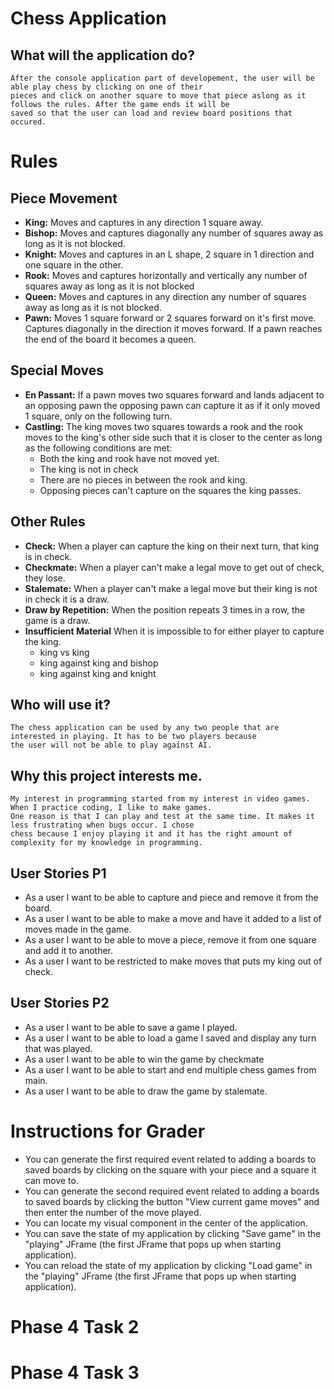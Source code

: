 # Chess Application

## What will the application do?
    After the console application part of developement, the user will be able play chess by clicking on one of their 
    pieces and click on another square to move that piece aslong as it follows the rules. After the game ends it will be
    saved so that the user can load and review board positions that occured.
# Rules 
## Piece Movement
- **King:** Moves and captures in any direction 1 square away.
- **Bishop:** Moves and captures diagonally any number of squares away as long as it is not blocked.
- **Knight:** Moves and captures in an L shape, 2 square in 1 direction and one square in the other.
- **Rook:** Moves and captures horizontally and vertically any number of squares away as long as it is not blocked
- **Queen:** Moves and captures in any direction any number of squares away as long as it is not blocked.
- **Pawn:** Moves 1 square forward or 2 squares forward on it's first move. Captures diagonally in the direction 
            it moves forward. If a pawn reaches the end of the board it becomes a queen.

## Special Moves
- **En Passant:** If a pawn moves two squares forward and lands adjacent to an opposing pawn the opposing pawn can 
capture it as if it only moved 1 square, only on the following turn.
- **Castling:** The king moves two squares towards a rook and the rook moves to the king's other side such that it is 
closer to the center as long as the following conditions are met:
  - Both the king and rook have not moved yet.
  - The king is not in check
  - There are no pieces in between the rook and king.
  - Opposing pieces can't capture on the squares the king passes.

## Other Rules
- **Check:** When a player can capture the king on their next turn, that king is in check.
- **Checkmate:** When a player can't make a legal move to get out of check, they lose.
- **Stalemate:** When a player can't make a legal move but their king is not in check it is a draw.
- **Draw by Repetition:** When the position repeats 3 times in a row, the game is a draw.
- **Insufficient Material** When it is impossible to for either player to capture the king.
  - king vs king
  - king against king and bishop
  - king against king and knight
## Who will use it?
    The chess application can be used by any two people that are interested in playing. It has to be two players because
    the user will not be able to play against AI.
## Why this project interests me.
    My interest in programming started from my interest in video games. When I practice coding, I like to make games. 
    One reason is that I can play and test at the same time. It makes it less frustrating when bugs occur. I chose 
    chess because I enjoy playing it and it has the right amount of complexity for my knowledge in programming.

## User Stories P1
- As a user I want to be able to capture and piece and remove it from the board.
- As a user I want to be able to make a move and have it added to a list of moves made in the game.
- As a user I want to be able to move a piece, remove it from one square and add it to another.
- As a user I want to be restricted to make moves that puts my king out of check.

## User Stories P2
- As a user I want to be able to save a game I played.
- As a user I want to be able to load a game I saved and display any turn that was played.
- As a user I want to be able to win the game by checkmate
- As a user I want to be able to start and end multiple chess games from main.
- As a user I want to be able to draw the game by stalemate.


# Instructions for Grader
- You can generate the first required event related to adding a boards to saved boards by clicking on the square with 
  your piece and a square it can move to.
- You can generate the second required event related to adding a boards to saved boards by clicking the button
  "View current game moves" and then enter the number of the move played.
- You can locate my visual component in the center of the application.
- You can save the state of my application by clicking "Save game" in the "playing" JFrame (the first JFrame that pops 
  up when starting application).
- You can reload the state of my application by clicking "Load game" in the "playing" JFrame (the first 
  JFrame that pops up when starting application).

# Phase 4 Task 2

# Phase 4 Task 3